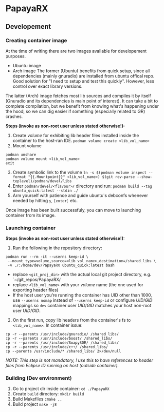 # PapayaRX

## Developement

### Creating container image
At the time of writing there are two images available for developement purposes.
+ Ubuntu image
+ Arch image
The former (Ubuntu) benefits from quick setup, since all dependencies (mainly gnuradio) are installed from ubuntu offical repo. 
Good solution for "I need to setup and test this quickly". However, less control over exact library versions.

The latter (Arch) image fetches most lib sources and compiles it by itself (Gnuradio and its dependencies is main point of interest). 
It can take a bit to complete compilation, but we benefit from knowing what's happening under the hood, so we can dig easier if something (especially related to GR) crashes.

**Steps (invoke as non-root user unless stated otherwise!):**
1. Create _volume_ for exhibiting lib header files installed inside the container to the host-ran IDE.
`podman volume create <lib_vol_name>`
2. Mount volume
```
podman unshare
podman volume mount <lib_vol_name>
exit
```
3. Create symbolic link to the volume `ln -s $(podman volume inspect --format "{{.Mountpoint}}" <lib_vol_name>) $(git rev-parse --show-toplevel)/podman/devel/libs`
4. Enter `podman/devel/<flavour>/` directory and run:
`podman build --tag ubuntu_quick:latest --stdin ./`
5. Arm yourself with patience and guide ubuntu's debconfs whenever needed by hitting `y`, `[enter]` etc.

Once image has been built successfuly, you can move to launching container from its image.

### Launching container
**Steps (invoke as non-root user unless stated otherwise!):**
1. Run the following in the repository directory:
```
podman run --rm -it --userns keep-id \
 --mount type=volume,source=<lib_vol_name>,destination=/shared_libs \
 -v ./:/home/dev/PapayaRX ubuntu_quick:latest bash
```
- replace `<git_proj_dir>` with the actual local git project directory, e.g. `~/git_repos/PapayaRX/
- replace `<lib_vol_name>` with your _volume_ name (the one used for exporting header files)
- If the host user you're running the container has UID other than 1000, use `--userns nomap` instead of `--userns keep-id` or configure _UID_/_GID_ mappings so `dev` container user _UID_/_GID_ matches your host non-root user _UID_/_GID_.
2. On the first run, copy lib headers from the container's fs to `<lib_vol_name>`. In container issue:
```
cp -r --parents /usr/include/gnuradio/ /shared_libs/
cp -r --parents /usr/include/boost/ /shared_libs/
cp -r --parents /usr/include/SoapySDR/ /shared_libs/
cp -r --parents /usr/include/c++/ /shared_libs/
cp --parents /usr/include/* /shared_libs/ 2>/dev/null
```
_NOTE: This step is not mandatory, I use this to have references to header files from Eclipse ID running on host (outside container)._

### Building (Dev environment)
1. Go to project dir inside container: `cd ./PapayaRX`
2. Create `build` directory: `mkdir build`
3. Build Makefiles `cmake ..`
4. Build project `make -j8`
